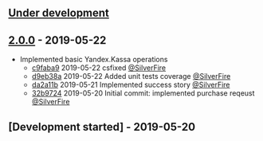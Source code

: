 ## [Under development]

## [2.0.0] - 2019-05-22

- Implemented basic Yandex.Kassa operations
    - [c9faba9] 2019-05-22 csfixed [@SilverFire]
    - [d9eb38a] 2019-05-22 Added unit tests coverage [@SilverFire]
    - [da2a11b] 2019-05-21 Implemented success story [@SilverFire]
    - [32b9724] 2019-05-20 Initial commit: implemented purchase reqeust [@SilverFire]

## [Development started] - 2019-05-20

[@hiqsol]: https://github.com/hiqsol
[sol@hiqdev.com]: https://github.com/hiqsol
[@SilverFire]: https://github.com/SilverFire
[d.naumenko.a@gmail.com]: https://github.com/SilverFire
[@tafid]: https://github.com/tafid
[andreyklochok@gmail.com]: https://github.com/tafid
[@BladeRoot]: https://github.com/BladeRoot
[bladeroot@gmail.com]: https://github.com/BladeRoot
[c9faba9]: https://github.com/hiqdev/omnipay-epayments/commit/c9faba9
[d9eb38a]: https://github.com/hiqdev/omnipay-epayments/commit/d9eb38a
[da2a11b]: https://github.com/hiqdev/omnipay-epayments/commit/da2a11b
[32b9724]: https://github.com/hiqdev/omnipay-epayments/commit/32b9724
[Under development]: https://github.com/hiqdev/omnipay-yandex-kassa/releases
[2.0.0]: https://github.com/hiqdev/omnipay-yandex-kassa/releases/tag/2.0.0
